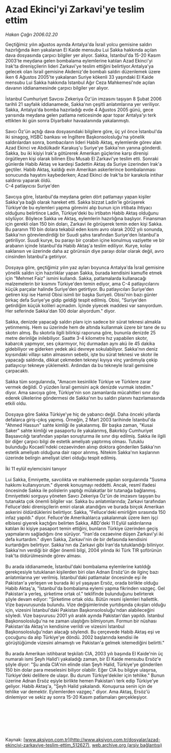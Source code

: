 # Azad Ekinci'yi Zarkavi'ye teslim ettim

*Hakan Çağrı 2006.02.20*

<div class="pNewsDetailMainContent" itemprop="articleBody">
 Geçtiğimiz yılın ağustos ayında Antalya'da İsrail yolcu gemisine saldırı hazırlığında iken yakalanan El Kaide mensubu Lui Sakka hakkında açılan dava dosyasında çarpıcı bilgiler yer alıyor. Sakka, İstanbul'da 15-20 Kasım 2003'te meydana gelen bombalama eylemlerine katılan Azad Ekinci'yi Irak'ta direnişçilerin lideri Zarkavi'ye teslim ettiğini belirtiyor.Antalya'ya gelecek olan İsrail gemisine Akdeniz'de bombalı saldırı düzenlemek üzere iken 6 Ağustos 2005'te yakalanan Suriye kökenli 33 yaşındaki El Kaide mensubu Lui Sakka hakkında İstanbul Ağır Ceza Mahkemesi'nde açılan davanın iddianamesinde çarpıcı bilgiler yer alıyor.
 <br>
  <br>
   İstanbul Cumhuriyet Savcısı Zekeriya Öz'ün imzasını taşıyan 8 Şubat 2006 tarihli 21 sayfalık iddianamede, Sakka'nın çeşitli anlatımlarına yer veriliyor. Sakka, Antalya'da bomba hazırladığı evde 4 Ağustos 2005 günü, gece yarısında meydana gelen patlama neticesinde apar topar Antalya'yı terk ettikten iki gün sonra Diyarbakır havaalanında yakalanmıştı.
   <br>
    <br>
     Savcı Öz'ün açtığı dava dosyasındaki bilgilere göre, üç yıl önce İstanbul'da iki sinagog, HSBC bankası ve İngiltere Başkonsolosluğu'na yönelik saldırılardan sonra, bombacıların lideri Habib Aktaş, eylemlerde görev alan Azad Ekinci ve Abdülkadir Karakuş'u Suriye'ye Sakka'nın yanına gönderdi. Sakka, bu iki kişiyi Irak'a götürerek Amerikan güçlerine karşı direnişi örgütleyen kişi olarak bilinen Ebu Musab El Zarkavi'ye teslim etti. Sonraki günlerde Habib Aktaş ve kardeşi Sadettin Aktaş da Suriye üzerinden Irak'a geçtiler. Habib Aktaş, kaldığı evin Amerikan askerlerince bombalanması sonucunda hayatını kaybederken; Azad Ekinci de Irak'ta bir karakola intihar saldırısı yaparak öldü.
     <br>
      C-4 patlayıcısı Suriye'den
      <br>
       <br/>
       Savcıya göre, İstanbul'da meydana gelen dört patlamayı yapan kişiler Sakka'ya bağlı olarak hareket etti. Sakka bizzat Ladin'le görüşerek Türkiye'de bu eylemleri yapma görevini alıp bunun için irtibata ihtiyacı olduğunu belirtince Ladin, Türkiye'deki bu irtibatın Habib Aktaş olduğunu söylüyor. Böylece Sakka ve Aktaş, eylemlerin hazırlığına başlıyor. Finansman için gerekli olan 150 bin doları, Zarkavi ile görüşerek temin eden kişi Sakka. Bu paranın 110 bin dolara tekabül eden kısmı avro olarak 2002 yılı sonunda, Sakka'nın görevlendirdiği bir Suudi şahıs tarafından Suriye'den İstanbul'a getiriliyor. Suudi kurye, bu parayı bir çorabın içine konulmuş vaziyette ve bir arabanın içinde İstanbul'da Habib Aktaş'a teslim ediliyor. Kurye, kolay saklansın ve üzerinde daha az görünsün diye parayı dolar olarak değil, avro cinsinden İstanbul'a getiriyor.
       <br/>
       <br/>
       Dosyaya göre, geçtiğimiz yılın yaz ayları boyunca Antalya'da İsrail gemisine yönelik saldırı için hazırlıklar yapan Sakka, burada kendisini kamufle etmek için "Mehmet Faiz" ismini kullandı. Sakka, patlamalarda kullanacağı malzemelerin bir kısmını Türkiye'den temin ediyor, ama C-4 patlayıcılarını küçük parçalar halinde Suriye'den getirtiyor. Bu patlayıcıları Suriye'den getiren kişi ise Hamid Obisi isimli bir başka Suriyeli. Obisi'nin bazı günler birkaç defa Suriye'ye gidip geldiği tespit edilmiş. Obisi, "Suriye'den getirdiğim küçük kolileri açmadım. İçinde yiyecek maddesi var sanıyordum. Her seferinde Sakka'dan 100 dolar alıyordum." diyor.
       <br/>
       <br/>
       Sakka, denizde yapacağı saldırı planı için sadece bir sürat teknesi almakla yetinmemiş. Hem su üzerinde hem de altında kullanmak üzere bir tane de su skotırı almış. Bu skotırla ilgili bilirkişi raporuna göre, bununla denizde 25 metre derinliğe inilebiliyor. Saatte 3-4 kilometre hız yapabilen skotır, kabarcık yapmıyor, ses çıkarmıyor, hiç durmadan aynı akü ile 45 dakika gidebiliyor ve giderken yedek akü devreye sokulabiliyor. Sakka'nın deniz kıyısındaki villayı satın almasının sebebi, işte bu sürat teknesi ve skotır ile yapacağı saldırıda, dikkat çekmeden tekneyi kıyıya vinç yardımıyla çekip patlayıcıyı tekneye yüklemekti. Ardından da bu tekneyle İsrail gemisine çarpacaktı.
       <br/>
       <br/>
       Sakka tüm sorgularında, "Amacım kesinlikle Türkiye ve Türklere zarar vermek değildi. O yüzden İsrail gemisini açık denizde vurmak istedim." diyor. Ama savcıya göre, Türkiye'nin son zamanlarda mücahitleri sınır dışı ederek ülkelerine göndermesi de Sakka'nın bu saldırı planını hazırlamasında etkili oldu.
       <br/>
       <br/>
       Dosyaya göre Sakka Türkiye'ye hiç de yabancı değil. Daha önceki yıllarda defalarca giriş-çıkış yapmış. Örneğin, 2 Mart 2003 tarihinde İstanbul'da "Ahmed Hassun" sahte kimliği ile yakalanmış. Bir başka zaman, "Kusai Saker" sahte kimliği ve pasaportu ile yakalanmış, Bakırköy Cumhuriyet Başsavcılığı tarafından yapılan soruşturma ile sınır dışı edilmiş. Sakka ile ilgili bir diğer çarpıcı bilgi de estetik ameliyatı yaptırmış olması. Tutuklu bulunduğu Kocaeli'ndeki cezaevinden alınıp doktora gönderilen Sakka'nın estetik ameliyatı olduğuna dair rapor alınmış. Nitekim Sakka'nın kaşlarının üzerinde belirgin ameliyat izleri olduğu tespit edilmiş.
       <br/>
       <br/>
       İki 11 eylül eylemcisini tanıyor
       <br/>
       <br/>
       Lui Sakka, Emniyette, savcılıkta ve mahkemede yapılan sorgularında "Susma hakkımı kullanıyorum." diyerek konuşmayı reddetti. Ancak, resmî ifadesi öncesinde Sakka ile polislerin yaptığı mülakatlar bir tutanağa bağlanmış. Emniyetteki sorguyu yöneten Savcı Zekeriya Öz'ün de imzasını taşıyan bu tutanakta çok önemli bilgiler var. Sakka bu anlatımlarında; Zarkavi tarafından Felluce'deki direnişçilerin emiri olarak atandığını ve burada birçok Amerikan askerini öldürdüklerini belirtiyor. Sakka, "Felluce'deki emirliğim sırasında 150 infaz yapıldı." diyor. Felluce'de Amerikalılarca yakalanmak üzere iken işçi elbisesi giyerek kaçtığını belirten Sakka, ABD'deki 11 Eylül saldırılarına katılan iki kişiye pasaport temin ettiğini, bunların Türkiye üzerinden geçiş yapmalarını sağladığını öne sürüyor. "İran'da cezaevine düşen Zarkavi'yi iki defa kurtardım." diyen Sakka, Zarkavi'nin de bir defasında kendisini kurtardığını belirtiyor. Sakka'nın da Zarkavi gibi İran'da tutuklandığı biliniyor. Sakka'nın verdiği bir diğer önemli bilgi, 2004 yılında iki Türk TIR şoförünün Irak'ta öldürülmesinde görev alması.
       <br/>
       <br/>
       Bu arada iddianamede, İstanbul'daki bombalama eylemlerine katıldığı gerekçesiyle tutuklanan kişilerden biri olan Adnan Ersöz'ün de ilginç bazı anlatımlarına yer verilmiş. İstanbul'daki patlamalar öncesinde eşi ile Pakistan'a yerleşen ve burada iki yıl yaşayan Ersöz, orada birlikte olduğu Habib Aktaş'a, "İstanbul'da bombalama eylemi yapma fikrinden vazgeç. Gel Pakistan'a yerleş, şirketime ortak ol." teklifinde bulunduğunu belirterek şöyle devam ediyor: "Şirketime ortak oldu. Bütün resmi işlemleri hallettik. Vize başvurusunda bulundu. Vize değişimlerinde yurtdışında çıkışları olduğu için, vizesini İstanbul'daki Pakistan Başkonsolosluğu'ndan alabileceğini söyledi. Vize başvurusu 2001 yılı aralık ayında Pakistan'dan yapıldı. İstanbul Başkonsolosluğu'na ne zaman ulaştığını bilmiyorum. Formun bir nüshası Pakistan'da Aktaş'ın kendisine verildi ve vizesini İstanbul Başkonsolosluğu'ndan alacağı söylendi. Bu çerçevede Habib Aktaş eşi ve çocuğunu da alıp Türkiye'ye döndü. 2002 başlarında kendisi ile görüştüğümde vizesini almamıştı ve Pakistan'a gelmek istemediğini belirtti."
       <br/>
       <br/>
       Bu arada Amerikan istihbarat teşkilatı CIA, 2003 yılı başında El Kaide'nin üç numaralı ismi Şeyh Halid'i yakaladığı zaman, bir El Kaide mensubu Ersöz'e şöyle diyor: "Şu anda CIA'nin elinde olan Şeyh Halid, Türkiye'ye gönderilen 150 bin dolar para meselesini biliyor olabilir. Eğer CIA bu bilgiye ulaşırsa, Türkiye'deki delillere de ulaşır. Bu durum Türkiye'dekiler için tehlike." Bunun üzerine Adnan Ersöz eşiyle birlikte hemen Pakistan'ı terk edip Türkiye'ye geliyor. Habib Aktaş'a, "Şeyh Halid yakalandı. Konuşursa senin için de tehlike var demektir. Eylemlerden vazgeç." diyor. Ama Aktaş, Ersöz'ü dinlemiyor ve sekiz ay sonra 15-20 Kasım patlamaları gerçekleşiyor.
       <br/>
      </br>
     </br>
    </br>
   </br>
  </br>
 </br>
</div>


Kaynak: [www.aksiyon.com.tr](http://www.aksiyon.com.tr/dosyalar/azad-ekinciyi-zarkaviye-teslim-ettim_512627), [web.archive.org (arşiv bağlantısı)](http://web.archive.org/web/20150623162723/http://www.aksiyon.com.tr/dosyalar/azad-ekinciyi-zarkaviye-teslim-ettim_512627)
